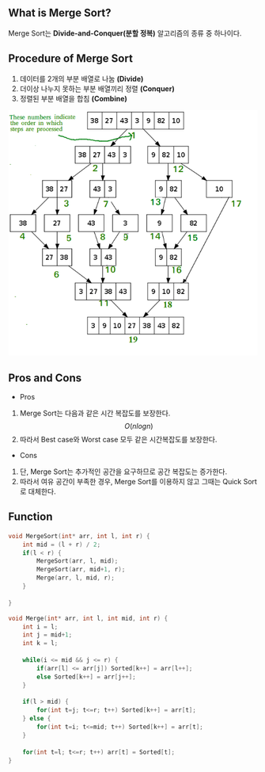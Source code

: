 ## What is Merge Sort?
Merge Sort는 **Divide-and-Conquer(분할 정복)** 알고리즘의 종류 중 하나이다.

## Procedure of Merge Sort
1. 데이터를 2개의 부분 배열로 나눔 **(Divide)**
2. 더이상 나누지 못하는 부분 배열끼리 정렬 **(Conquer)**
3. 정렬된 부분 배열을 합침 **(Combine)**

![MergeSort](./Images/MergeSortTutorial.png)

## Pros and Cons

- Pros
1. Merge Sort는 다음과 같은 시간 복잡도를 보장한다. $$O(nlogn)$$
2. 따라서 Best case와 Worst case 모두 같은 시간복잡도를 보장한다.

- Cons
1. 단, Merge Sort는 추가적인 공간을 요구하므로 공간 복잡도는 증가한다.
2. 따라서 여유 공간이 부족한 경우, Merge Sort를 이용하지 않고 그때는 Quick Sort로 대체한다.

## Function
```c
void MergeSort(int* arr, int l, int r) {
    int mid = (l + r) / 2;
    if(l < r) {
        MergeSort(arr, l, mid);
        MergeSort(arr, mid+1, r);
        Merge(arr, l, mid, r);
    }

}
```

```c
void Merge(int* arr, int l, int mid, int r) {
    int i = l;
    int j = mid+1;
    int k = l;

    while(i <= mid && j <= r) {
        if(arr[l] <= arr[j]) Sorted[k++] = arr[l++];
        else Sorted[k++] = arr[j++];
    }

    if(l > mid) {
        for(int t=j; t<=r; t++) Sorted[k++] = arr[t];
    } else {
        for(int t=i; t<=mid; t++) Sorted[k++] = arr[t];
    }

    for(int t=l; t<=r; t++) arr[t] = Sorted[t];
}
```